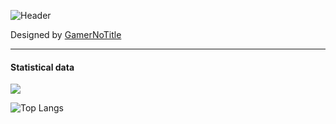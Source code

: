 ![Header](https://capsule-render.vercel.app/api?type=Waving&color=timeGradient&height=200&animation=fadeIn&section=header&text=dreamguxiang&fontSize=60)

Designed by [GamerNoTitle](https://github.com/GamerNoTitle/GamerNoTitle/blob/master/README.md)

---
#### Statistical data
![](https://github-readme-stats.vercel.app/api?username=dreamguxiang&show_icons=true&title_color=FFFFFF&icon_color=FFFFFF&text_color=FFFFFF&bg_color=8e8cd8)


![Top Langs](https://github-readme-stats.vercel.app/api/top-langs/?username=dreamguxiang&layout=compact)
